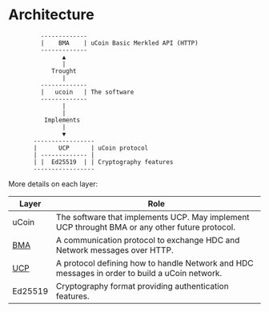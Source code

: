 # Architecture

```
         -------------
         |    BMA    | uCoin Basic Merkled API (HTTP)
         -------------
               ▲
               |
            Trought
               |
         -------------
         |   ucoin   | The software
         -------------
               |
               |                                
          Implements                            
               |                                
               ▼                                
       -----------------                        
       |      UCP      | uCoin protocol         
       | ------------- |                        
       | |  Ed25519  | | Cryptography features
       -----------------

```
More details on each layer:

Layer | Role
----- | ----
uCoin | The software that implements UCP. May implement UCP throught BMA or any other future protocol.
[BMA](./HTTP_API.md) | A communication protocol to exchange HDC and Network messages over HTTP.
[UCP](./Protocol.md) | A protocol defining how to handle Network and HDC messages in order to build a uCoin network.
Ed25519 | Cryptography format providing authentication features.
